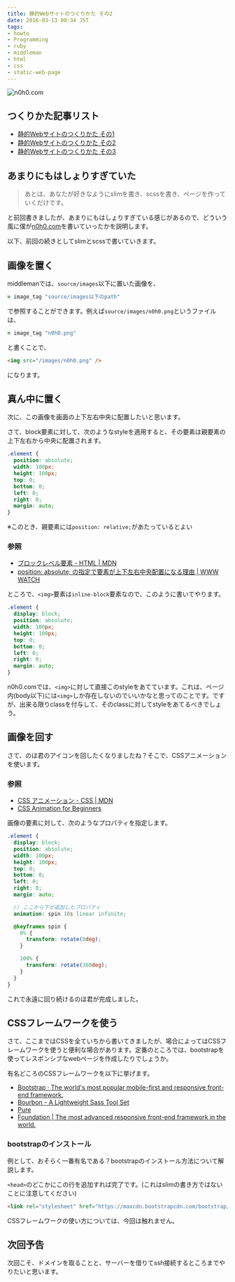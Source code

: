 ```yaml
---
title: 静的Webサイトのつくりかた その2
date: 2016-03-13 00:34 JST
tags:
- howto
- Programming
- ruby
- middleman
- html
- css
- static-web-page
---
```


![n0h0.com](2016/n0h0-com-2.png)

## つくりかた記事リスト
- [静的Webサイトのつくりかた その1](/2016/how-to-make-static-website-part1/)
- [静的Webサイトのつくりかた その2](/2016/how-to-make-static-website-part2/)
- [静的Webサイトのつくりかた その3](/2016/how-to-make-static-website-part3/)

## あまりにもはしょりすぎていた
> あとは、あなたが好きなようにslimを書き、scssを書き、ページを作っていくだけです。

と前回書きましたが、あまりにもはしょりすぎている感じがあるので、どういう風に僕が[n0h0.com](https://n0h0.com/)を書いていったかを説明します。

以下、前回の続きとしてslimとscssで書いていきます。

## 画像を置く
middlemanでは、`source/images`以下に置いた画像を、

```ruby
= image_tag "source/images以下のpath"
```

で参照することができます。例えば`source/images/n0h0.png`というファイルは、

```ruby
= image_tag "n0h0.png"
```

と書くことで、

```html
<img src="/images/n0h0.png" />
```

になります。

## 真ん中に置く
次に、この画像を画面の上下左右中央に配置したいと思います。

さて、block要素に対して、次のようなstyleを適用すると、その要素は親要素の上下左右から中央に配置されます。

```scss
.element {
  position: absolute;
  width: 100px;
  height: 100px;
  top: 0;
  bottom: 0;
  left: 0;
  right: 0;
  margin: auto;
}
```

※このとき、親要素には`position: relative;`があたっているとよい

### 参照
- [ブロックレベル要素 - HTML | MDN](https://developer.mozilla.org/ja/docs/Web/HTML/Block-level_elements)
- [position: absolute; の指定で要素が上下左右中央配置になる理由 | WWW WATCH](https://hyper-text.org/archives/2014/08/position_absolute_center_layout.shtml)

ところで、`<img>`要素は`inline-block`要素なので、このように書いてやります。

```scss
.element {
  display: block;
  position: absolute;
  width: 100px;
  height: 100px;
  top: 0;
  bottom: 0;
  left: 0;
  right: 0;
  margin: auto;
}
```

n0h0.comでは、`<img>`に対して直接このstyleをあてています。これは、ページ内(body以下)には`<img>`しか存在しないのでいいかなと思ってのことです。ですが、出来る限りclassを付与して、そのclassに対してstyleをあてるべきでしょう。

## 画像を回す
さて、のほ君のアイコンを回したくなりましたね？そこで、CSSアニメーションを使います。

### 参照
- [CSS アニメーション - CSS | MDN](https://developer.mozilla.org/ja/docs/Web/CSS/CSS_Animations/Using_CSS_animations)
- [CSS Animation for Beginners](https://robots.thoughtbot.com/css-animation-for-beginners)

画像の要素に対して、次のようなプロパティを指定します。

```scss
.element {
  display: block;
  position: absolute;
  width: 100px;
  height: 100px;
  top: 0;
  bottom: 0;
  left: 0;
  right: 0;
  margin: auto;

  // ここから下が追加したプロパティ
  animation: spin 10s linear infinite;

  @keyframes spin {
    0% {
      transform: rotate(0deg);
    }

    100% {
      transform: rotate(360deg);
    }
  }
}
```

これで永遠に回り続けるのほ君が完成しました。

## CSSフレームワークを使う
さて、ここまではCSSを全ていちから書いてきましたが、場合によってはCSSフレームワークを使うと便利な場合があります。定番のところでは、bootstrapを使ってレスポンシブなwebページを作成したりでしょうか。

有名どころのCSSフレームワークを以下に挙げます。

- [Bootstrap · The world's most popular mobile-first and responsive front-end framework.](http://getbootstrap.com/)
- [Bourbon - A Lightweight Sass Tool Set](http://bourbon.io/)
- [Pure](http://purecss.io/)
- [Foundation | The most advanced responsive front-end framework in the world.](http://foundation.zurb.com/)

### bootstrapのインストール
例として、おそらく一番有名である？bootstrapのインストール方法について解説します。

`<head>`のどこかにこの行を追加すれば完了です。(これはslimの書き方ではないことに注意してください)

```html
<link rel="stylesheet" href="https://maxcdn.bootstrapcdn.com/bootstrap/3.3.6/css/bootstrap.min.css" integrity="sha384-1q8mTJOASx8j1Au+a5WDVnPi2lkFfwwEAa8hDDdjZlpLegxhjVME1fgjWPGmkzs7" crossorigin="anonymous">
```

CSSフレームワークの使い方については、今回は触れません。

## 次回予告
次回こそ、ドメインを取ることと、サーバーを借りてssh接続するところまでやりたいと思います。

